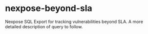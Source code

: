 # nexpose-beyond-sla
Nexpose SQL Export for tracking vulnerabilities beyond SLA.  A more detailed description of query to follow.
